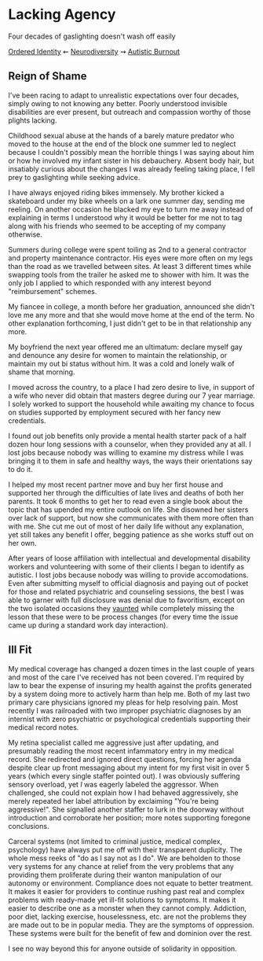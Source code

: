 
Lacking Agency
==============

Four decades of gaslighting doesn't wash off easily


[Ordered Identity](./identity.md 'Previous')
⇜
[Neurodiversity](./README.md 'Main')
⇝
[Autistic Burnout](./burnout.md  'Next')


Reign of Shame
--------------

I've been racing to adapt to unrealistic expectations over four decades, simply
owing to not knowing any better.  Poorly understood invisible disabilities are
ever present, but outreach and compassion worthy of those plights lacking.

Childhood sexual abuse at the hands of a barely mature predator who moved to the
house at the end of the block one summer led to neglect because I couldn't
possibly mean the horrible things I was saying about him or how he involved my
infant sister in his debauchery.  Absent body hair, but insatiably curious
about the changes I was already feeling taking place, I fell prey to gaslighting
while seeking advice.

I have always enjoyed riding bikes immensely.  My brother kicked a skateboard
under my bike wheels on a lark one summer day, sending me reeling.  On another
occasion he blacked my eye to turn me away instead of explaining in terms I
understood why it would be better for me not to tag along with his friends who
seemed to be accepting of my company otherwise.

Summers during college were spent toiling as 2nd to a general contractor and
property maintenance contractor.  His eyes were more often on my legs than the
road as we travelled between sites.  At least 3 different times while swapping
tools from the trailer he asked me to shower with him.  It was the only job I
applied to which responded with any interest beyond "reimbursement" schemes.

My fiancee in college, a month before her graduation, announced she didn't love
me any more and that she would move home at the end of the term.  No other
explanation forthcoming, I just didn't get to be in that relationship any more.

My boyfriend the next year offered me an ultimatum: declare myself gay and
denounce any desire for women to maintain the relationship, or maintain my out
bi status without him.  It was a cold and lonely walk of shame that morning.

I moved across the country, to a place I had zero desire to live, in support of
a wife who never did obtain that masters degree during our 7 year marriage.  I
solely worked to support the household while awaiting my chance to focus on
studies supported by employment secured with her fancy new credentials.

I found out job benefits only provide a mental health starter pack of a half
dozen hour long sessions with a counselor, when they provided any at all.  I
lost jobs because nobody was willing to examine my distress while I was bringing
it to them in safe and healthy ways, the ways their orientations say to do it.

I helped my most recent partner move and buy her first house and supported her
through the difficulties of late lives and deaths of both her parents.  It took
6 months to get her to read even a single book about the topic that has upended
my entire outlook on life.  She disowned her sisters over lack of support, but
now she communicates with them more often than with me.  She cut me out of most
of her daily life without any explanation, yet still takes any benefit I offer,
begging patience as she works stuff out on her own.

After years of loose affiliation with intellectual and developmental disability
workers and volunteering with some of their clients I began to identify as
autistic.  I lost jobs because nobody was willing to provide accomodations.
Even after submitting myself to official diagnosis and paying out of pocket for
those and related psychiatric and counseling sessions, the best I was able to
garner with full disclosure was denial due to favoritism, except on the two
isolated occasions they [vaunted](./glossary.md#vaunt) while completely missing
the lesson that these were to be process changes (for every time the issue came
up during a standard work day interaction).


Ill Fit
-------

My medical coverage has changed a dozen times in the last couple of years and
most of the care I've received has not been covered.  I'm required by law to
bear the expense of insuring my health against the profits generated by a
system doing more to actively harm than help me.  Both of my last two primary
care physicians ignored my pleas for help resolving pain.  Most recently I was
railroaded with two improper psychiatric diagnoses by an internist with zero
psychiatric or psychological credentials supporting their medical record notes.

My retina specialist called me aggressive just after updating, and presumably
reading the most recent infammatory entry in my medical record.  She redirected
and ignored direct questions, forcing her agenda despite clear up front
messaging about my intent for my first visit in over 5 years (which every single
staffer pointed out).  I was obviously suffering sensory overload, yet *I* was
eagerly labeled the aggressor.  When challenged, she could not explain how I
had behaved aggressively, she merely repeated her label attribution by
exclaiming "You're being aggressive!".  She signalled another staffer to lurk in
the doorway without introduction and corroborate her position; more notes
supporting foregone conclusions.

Carceral systems (not limited to criminal justice, medical complex, psychology)
have always put me off with their transparent duplicity.  The whole mess reeks
of "do as I say not as I do".  We are beholden to those very systems for any
chance at relief from the very problems that any providing them proliferate
during their wanton manipulation of our autonomy or environment.  Compliance
does not equate to better treatment.  It makes it easier for providers to
continue rushing past real and complex problems with ready-made yet ill-fit
solutions to symptoms.  It makes it easier to describe one as a monster when
they cannot comply.  Addiction, poor diet, lacking exercise, houselessness, etc.
are not the problems they are made out to be in popular media.  They are the
symptoms of oppression.  These systems were built for the benefit of few and
dominion over the rest.

I see no way beyond this for anyone outside of solidarity in opposition.

